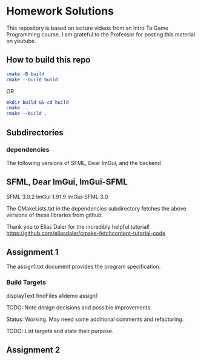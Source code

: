 # Homework Solutions 

This repository is based on lecture videos from an Intro To Game Programming course. I am grateful to the Professor for posting this material on youtube. 

## How to build this repo 

```cmake
cmake -B build 
cmake --build build
```

OR

```cmake
mkdir build && cd build 
cmake ..
cmake --build .
```

## Subdirectories 

### dependencies

The following versions of SFML, Dear ImGui, and the backend


## SFML, Dear ImGui, ImGui-SFML

SFML 3.0.2
ImGui 1.91.9
ImGui-SFML 3.0

The CMakeLists.txt in the dependencies subdirectory fetches the above versions of these libraries from github.

Thank you to Elias Daler for the incredibly helpful tutorial!
https://github.com/eliasdaler/cmake-fetchcontent-tutorial-code 


## Assignment 1 

The assign1.txt document provides the program specification. 

### Build Targets

displayText
findFiles
a1demo
assign1 



TODO: Note design decisions and possible improvements

Status: Working. May need some additional comments and refactoring. 

TODO: List targets and state their purpose.




## Assignment 2

